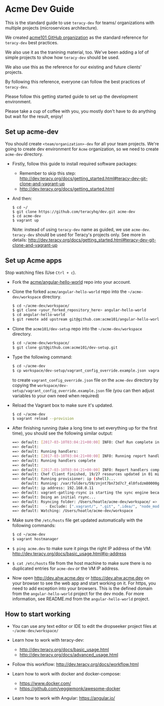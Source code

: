 # Acme Dev Guide

This is the standard guide to use `teracy-dev` for teams/ organizations with multiple projects
(microservices architecture).

We created [acme101 GitHub organization](https://github.com/acme101) as the standard reference for
`teracy-dev` best practices.

We also use it as the tranining material, too. We've been adding a lof of simple projects to show
how `teracy-dev` should be used.

We also use this as the reference for our existing and future clients' projects.

By following this reference, everyone can follow the best practices of `teracy-dev`.


Please follow this getting started guide to set up the development environment.

Please take a cup of coffee with you, you mostly don't have to do anything but wait for the result,
enjoy!

## Set up acme-dev

You should create `<team/organization>-dev` for all your team projects. We're going to create dev
environment for `Acme` organization, so we need to create `acme-dev` directory.

- Firstly, follow this guide to install required software packages:
    + Remember to skip this step:
      http://dev.teracy.org/docs/getting_started.html#teracy-dev-git-clone-and-vagrant-up
    + http://dev.teracy.org/docs/getting_started.html

- And then:

    ```
    $ cd ~/
    $ git clone https://github.com/teracyhq/dev.git acme-dev
    $ cd acme-dev
    $ vagrant up
    ```
    
    Note: instead of using `teracy-dev` name as guided, we use `acme-dev`. `teracy-dev` should
    be used for Teracy's projects only.
    See more in details: http://dev.teracy.org/docs/getting_started.html#teracy-dev-git-clone-and-vagrant-up


## Set up Acme apps

Stop watching files (Use `Ctrl + c`).

- Fork the [acme/angular-hello-world](https://github.com/acme101/angular-hello-world) repo into your
  account.

- Clone the forked `acme/angular-hello-world` repo into the `~/acme-dev/workspace` directory.

    ```bash
    $ cd ~/acme-dev/workspace/
    $ git clone <your_forked_repository_here> angular-hello-world
    $ cd angular-hello-world
    $ git remote add upstream git@github.com:acme101/angular-hello-world.git
    ```

- Clone the `acme101/dev-setup` repo into the `~/acme-dev/workspace` directory.

    ```bash
    $ cd ~/acme-dev/workspace/
    $ git clone git@github.com:acme101/dev-setup.git
    ```

- Type the following command:
    
    ```bash
    $ cd ~/acme-dev
    $ cp workspace/dev-setup/vagrant_config_override.example.json vagrant_config_override.json
    ```
  to create `vagrant_config_override.json` file on the `acme-dev` directory by copying the
  `workspace/dev-setup/vagrant_config_override.example.json` file (you can then adjust variables
  to your own need when required)


- Reload the Vagrant box to make sure it's updated.

    ```bash
    $ cd ~/acme-dev
    $ vagrant reload --provision
    ```

- After finishing running (take a long time to set everything up for the first time), you should
  see the following similar output:

    ```bash
    ==> default: [2017-03-10T03:04:21+00:00] INFO: Chef Run complete in 115.040022137 seconds
    ==> default: 
    ==> default: Running handlers:
    ==> default: [2017-03-10T03:04:21+00:00] INFO: Running report handlers
    ==> default: Running handlers complete
    ==> default: 
    ==> default: [2017-03-10T03:04:21+00:00] INFO: Report handlers complete
    ==> default: Chef Client finished, 19/27 resources updated in 01 minutes 56 seconds
    ==> default: Running provisioner: ip (shell)...
        default: Running: /var/folders/59/znjnt7bn73d7c7_4l0fsdzm80000gn/T/vagrant-shell20170310-39691-41628j.sh
    ==> default: ip address: 192.168.0.11
    ==> default: vagrant-gatling-rsync is starting the sync engine because you have at least one rsync folder. To disable this behavior, set `config.gatling.rsync_on_startup = false` in your Vagrantfile.
    ==> default: Doing an initial rsync...
    ==> default: Rsyncing folder: /Users/hoatle/acme-dev/workspace/ => /home/vagrant/workspace
    ==> default:   - Exclude: [".vagrant/", ".git", ".idea/", "node_modules/", "bower_components/", ".npm/"]
    ==> default: Watching: /Users/hoatle/acme-dev/workspace
    ```

- Make sure the ``/etc/hosts`` file get updated automatically with the following commands:

    ```bash
    $ cd ~/acme-dev
    $ vagrant hostmanager
    ```

- `$ ping acme.dev` to make sure it pings the right IP address of the VM:
   http://dev.teracy.org/docs/basic_usage.html#ip-address

- `$ cat /etc/hosts` file from the host machine to make sure there is no duplicated entries for
  `acme-dev` or the VM IP address.

- Now open http://dev.ahw.acme.dev or https://dev.ahw.acme.dev on your browser to see the web
  app and start working on it. For https, you need to add exception into your browsers. This is the
  defined domain from the `angular-hello-world` project for the dev mode. For more information,
  see README.md from the `angular-hello-world` project.


## How to start working

- You can use any text editor or IDE to edit the dropseeker project files
  at `~/acme-dev/workspace/`

- Learn how to work with teracy-dev:

  + http://dev.teracy.org/docs/basic_usage.html
  + http://dev.teracy.org/docs/advanced_usage.html

- Follow this workflow: http://dev.teracy.org/docs/workflow.html

- Learn how to work with docker and docker-compose:

  + https://www.docker.com/
  + https://github.com/veggiemonk/awesome-docker

- Learn how to work with Angular: https://angular.io/
 
